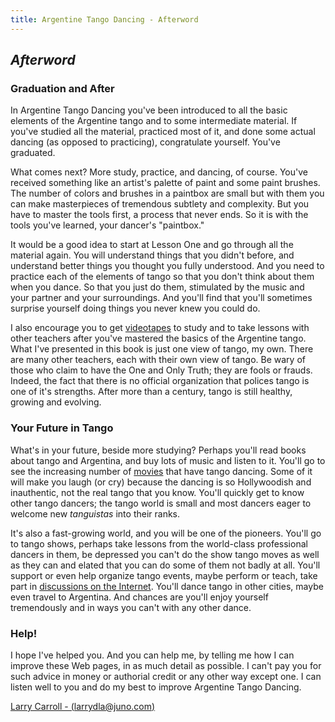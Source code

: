 ```yaml
---
title: Argentine Tango Dancing - Afterword
---
```


## _Afterword_

### Graduation and After

In Argentine Tango Dancing you've been introduced to all the basic elements of the Argentine tango and to some intermediate material. If you've studied all the material, practiced most of it, and done some actual dancing (as opposed to practicing), congratulate yourself. You've graduated.

What comes next? More study, practice, and dancing, of course. You've received something like an artist's palette of paint and some paint brushes. The number of colors and brushes in a paintbox are small but with them you can make masterpieces of tremendous subtlety and complexity. But you have to master the tools first, a process that never ends. So it is with the tools you've learned, your dancer's "paintbox."

It would be a good idea to start at Lesson One and go through all the material again. You will understand things that you didn't before, and understand better things you thought you fully understood. And you need to practice each of the elements of tango so that you don't think about them when you dance. So that you just do them, stimulated by the music and your partner and your surroundings. And you'll find that you'll sometimes surprise yourself doing things you never knew you could do.

I also encourage you to get [videotapes](http://www.hooked.net/~tangoman/revu-1.htm) to study and to take lessons with other teachers after you've mastered the basics of the Argentine tango. What I've presented in this book is just one view of tango, my own. There are many other teachers, each with their own view of tango. Be wary of those who claim to have the One and Only Truth; they are fools or frauds. Indeed, the fact that there is no official organization that polices tango is one of it's strengths. After more than a century, tango is still healthy, growing and evolving.


### Your Future in Tango

What's in your future, beside more studying? Perhaps you'll read books about tango and Argentina, and buy lots of music and listen to it. You'll go to see the increasing number of [movies](http://www.spe.sony.com/Pictures/SonyClassics/tango) that have tango dancing. Some of it will make you laugh (or cry) because the dancing is so Hollywoodish and inauthentic, not the real tango that you know. You'll quickly get to know other tango dancers; the tango world is small and most dancers eager to welcome new _tanguistas_ into their ranks.

It's also a fast-growing world, and you will be one of the pioneers. You'll go to tango shows, perhaps take lessons from the world-class professional dancers in them, be depressed you can't do the show tango moves as well as they can and elated that you can do some of them not badly at all. You'll support or even help organize tango events, maybe perform or teach, take part in [discussions on the Internet](http://tile.net/lists/tangol.html). You'll dance tango in other cities, maybe even travel to Argentina. And chances are you'll enjoy yourself tremendously and in ways you can't with any other dance.


### Help!

I hope I've helped you. And you can help me, by telling me how I can improve these Web pages, in as much detail as possible. I can't pay you for such advice in money or authorial credit or any other way except one. I can listen well to you and do my best to improve Argentine Tango Dancing.


[Larry Carroll  -  (larrydla@juno.com)](mailto:larrydla@juno.com)


